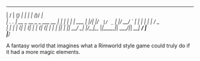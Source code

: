___  ___            _           _   _     _  __     
|  \/  |           (_)         | | | |   (_)/ _|    
| .  . | __ _  __ _ _  ___ __ _| | | |    _| |_ ___ 
| |\/| |/ _` |/ _` | |/ __/ _` | | | |   | |  _/ _ \
| |  | | (_| | (_| | | (_| (_| | | | |___| | ||  __/
\_|  |_/\__,_|\__, |_|\___\__,_|_| \_____/_|_| \___|
               __/ |                                
              |___/             

A fantasy world that imagines what a Rimworld style game could truly do if it had a more magic elements.
